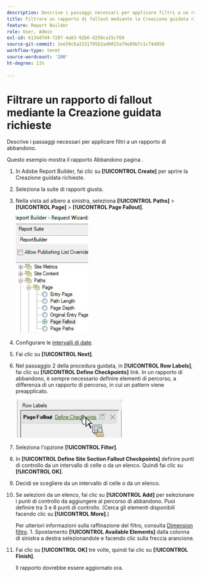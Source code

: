 ```yaml
---
description: Descrive i passaggi necessari per applicare filtri a un rapporto di abbandono.
title: Filtrare un rapporto di fallout mediante la Creazione guidata richieste
feature: Report Builder
role: User, Admin
exl-id: 6134d7d4-7287-4a83-92b6-d250ca15cf69
source-git-commit: 1ee50c6a2231795b2ad0015a79e09b7c1c74d850
workflow-type: tm+mt
source-wordcount: '200'
ht-degree: 11%

---
```


# Filtrare un rapporto di fallout mediante la Creazione guidata richieste

Descrive i passaggi necessari per applicare filtri a un rapporto di abbandono.

Questo esempio mostra il rapporto Abbandono pagina .

1. In Adobe Report Builder, fai clic su **[!UICONTROL Create]** per aprire la Creazione guidata richieste.
1. Seleziona la suite di rapporti giusta.
1. Nella vista ad albero a sinistra, seleziona **[!UICONTROL Paths]** > **[!UICONTROL Page]** > **[!UICONTROL Page Fallout]**.

   ![](assets/page_fallout.png)

1. Configurare le [intervalli di date](/help/analyze/report-builder/data-requests/configuring-report-dates/custom-calendar.md).
1. Fai clic su **[!UICONTROL Next]**.
1. Nel passaggio 2 della procedura guidata, in **[!UICONTROL Row Labels]**, fai clic su **[!UICONTROL Define Checkpoints]** link. In un rapporto di abbandono, è sempre necessario definire elementi di percorso, a differenza di un rapporto di percorso, in cui un pattern viene preapplicato.

   ![](assets/define_checkpoints.png)

1. Seleziona l&#39;opzione **[!UICONTROL Filter]**.

1. In **[!UICONTROL Define Site Section Fallout Checkpoints]** definire punti di controllo da un intervallo di celle o da un elenco. Quindi fai clic su **[!UICONTROL OK]**.
1. Decidi se scegliere da un intervallo di celle o da un elenco.
1. Se selezioni da un elenco, fai clic su **[!UICONTROL Add]** per selezionare i punti di controllo da aggiungere al percorso di abbandono. Puoi definire tra 3 e 8 punti di controllo. (Cerca gli elementi disponibili facendo clic su **[!UICONTROL More]**.)

   Per ulteriori informazioni sulla raffinazione del filtro, consulta [Dimension filtro](/help/analyze/report-builder/layout/c-filter-dimensions/filter-dimensions.md). 1. Spostamento **[!UICONTROL Available Elements]** dalla colonna di sinistra a destra selezionandole e facendo clic sulla freccia arancione.
1. Fai clic su **[!UICONTROL OK]** tre volte, quindi fai clic su **[!UICONTROL Finish]**.

   Il rapporto dovrebbe essere aggiornato ora.
